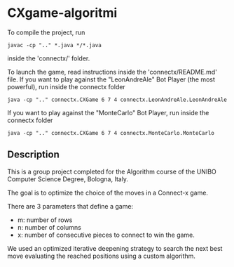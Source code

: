 # CXgame-algoritmi

To compile the project, run

```
javac -cp ".." *.java */*.java
```

inside the 'connectx/' folder.

To launch the game, read instructions inside the 'connectx/README.md' file.
If you want to play against the "LeonAndreAle" Bot Player (the most powerful), run inside the connectx folder

```
java -cp ".." connectx.CXGame 6 7 4 connectx.LeonAndreAle.LeonAndreAle
```

If you want to play against the "MonteCarlo" Bot Player, run inside the connectx folder

```
java -cp ".." connectx.CXGame 6 7 4 connectx.MonteCarlo.MonteCarlo    
```


## Description
This is a group project completed for the Algorithm course of the UNIBO Computer Science Degree, Bologna, Italy.

The goal is to optimize the choice of the moves in a Connect-x game.

There are 3 parameters that define a game:
- m: number of rows
- n: number of columns
- x: number of consecutive pieces to connect to win the game.

We used an optimized iterative deepening strategy to search the next best move evaluating the reached positions using a custom algorithm.
 
